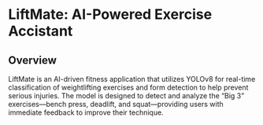 # LiftMate: AI-Powered Exercise Accistant
## Overview

LiftMate is an AI-driven fitness application that utilizes YOLOv8 for real-time classification of weightlifting exercises and form detection to help prevent serious injuries. The model is designed to detect and analyze the “Big 3” exercises—bench press, deadlift, and squat—providing users with immediate feedback to improve their technique.

